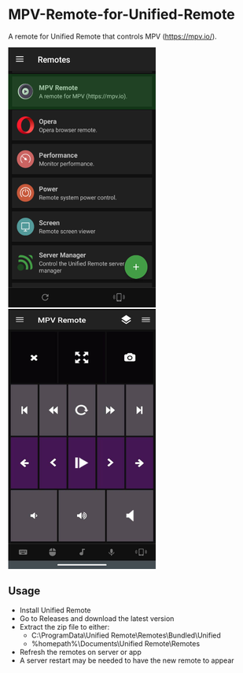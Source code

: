 # MPV-Remote-for-Unified-Remote
A remote for Unified Remote that controls MPV (https://mpv.io/).

<img src="https://raw.githubusercontent.com/HRKings/MPV-Unified-Remote/master/Screenshots/1.png" width="300" height="528"> <img src="https://raw.githubusercontent.com/HRKings/MPV-Unified-Remote/master/Screenshots/2.jpg" width="300" height="528">

## Usage
- Install Unified Remote
- Go to Releases and download the latest version
- Extract the zip file to either:
  - C:\ProgramData\Unified Remote\Remotes\Bundled\Unified
  - %homepath%\Documents\Unified Remote\Remotes
- Refresh the remotes on server or app
- A server restart may be needed to have the new remote to appear
